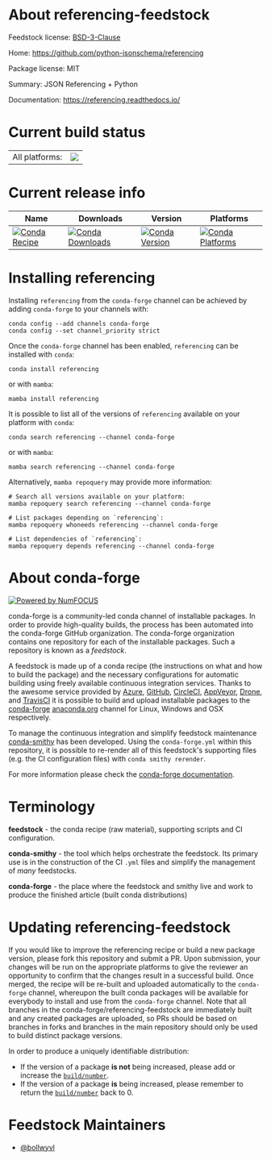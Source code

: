 About referencing-feedstock
===========================

Feedstock license: [BSD-3-Clause](https://github.com/conda-forge/referencing-feedstock/blob/main/LICENSE.txt)

Home: https://github.com/python-jsonschema/referencing

Package license: MIT

Summary: JSON Referencing + Python

Documentation: https://referencing.readthedocs.io/

Current build status
====================


<table><tr><td>All platforms:</td>
    <td>
      <a href="https://dev.azure.com/conda-forge/feedstock-builds/_build/latest?definitionId=19185&branchName=main">
        <img src="https://dev.azure.com/conda-forge/feedstock-builds/_apis/build/status/referencing-feedstock?branchName=main">
      </a>
    </td>
  </tr>
</table>

Current release info
====================

| Name | Downloads | Version | Platforms |
| --- | --- | --- | --- |
| [![Conda Recipe](https://img.shields.io/badge/recipe-referencing-green.svg)](https://anaconda.org/conda-forge/referencing) | [![Conda Downloads](https://img.shields.io/conda/dn/conda-forge/referencing.svg)](https://anaconda.org/conda-forge/referencing) | [![Conda Version](https://img.shields.io/conda/vn/conda-forge/referencing.svg)](https://anaconda.org/conda-forge/referencing) | [![Conda Platforms](https://img.shields.io/conda/pn/conda-forge/referencing.svg)](https://anaconda.org/conda-forge/referencing) |

Installing referencing
======================

Installing `referencing` from the `conda-forge` channel can be achieved by adding `conda-forge` to your channels with:

```
conda config --add channels conda-forge
conda config --set channel_priority strict
```

Once the `conda-forge` channel has been enabled, `referencing` can be installed with `conda`:

```
conda install referencing
```

or with `mamba`:

```
mamba install referencing
```

It is possible to list all of the versions of `referencing` available on your platform with `conda`:

```
conda search referencing --channel conda-forge
```

or with `mamba`:

```
mamba search referencing --channel conda-forge
```

Alternatively, `mamba repoquery` may provide more information:

```
# Search all versions available on your platform:
mamba repoquery search referencing --channel conda-forge

# List packages depending on `referencing`:
mamba repoquery whoneeds referencing --channel conda-forge

# List dependencies of `referencing`:
mamba repoquery depends referencing --channel conda-forge
```


About conda-forge
=================

[![Powered by
NumFOCUS](https://img.shields.io/badge/powered%20by-NumFOCUS-orange.svg?style=flat&colorA=E1523D&colorB=007D8A)](https://numfocus.org)

conda-forge is a community-led conda channel of installable packages.
In order to provide high-quality builds, the process has been automated into the
conda-forge GitHub organization. The conda-forge organization contains one repository
for each of the installable packages. Such a repository is known as a *feedstock*.

A feedstock is made up of a conda recipe (the instructions on what and how to build
the package) and the necessary configurations for automatic building using freely
available continuous integration services. Thanks to the awesome service provided by
[Azure](https://azure.microsoft.com/en-us/services/devops/), [GitHub](https://github.com/),
[CircleCI](https://circleci.com/), [AppVeyor](https://www.appveyor.com/),
[Drone](https://cloud.drone.io/welcome), and [TravisCI](https://travis-ci.com/)
it is possible to build and upload installable packages to the
[conda-forge](https://anaconda.org/conda-forge) [anaconda.org](https://anaconda.org/)
channel for Linux, Windows and OSX respectively.

To manage the continuous integration and simplify feedstock maintenance
[conda-smithy](https://github.com/conda-forge/conda-smithy) has been developed.
Using the ``conda-forge.yml`` within this repository, it is possible to re-render all of
this feedstock's supporting files (e.g. the CI configuration files) with ``conda smithy rerender``.

For more information please check the [conda-forge documentation](https://conda-forge.org/docs/).

Terminology
===========

**feedstock** - the conda recipe (raw material), supporting scripts and CI configuration.

**conda-smithy** - the tool which helps orchestrate the feedstock.
                   Its primary use is in the construction of the CI ``.yml`` files
                   and simplify the management of *many* feedstocks.

**conda-forge** - the place where the feedstock and smithy live and work to
                  produce the finished article (built conda distributions)


Updating referencing-feedstock
==============================

If you would like to improve the referencing recipe or build a new
package version, please fork this repository and submit a PR. Upon submission,
your changes will be run on the appropriate platforms to give the reviewer an
opportunity to confirm that the changes result in a successful build. Once
merged, the recipe will be re-built and uploaded automatically to the
`conda-forge` channel, whereupon the built conda packages will be available for
everybody to install and use from the `conda-forge` channel.
Note that all branches in the conda-forge/referencing-feedstock are
immediately built and any created packages are uploaded, so PRs should be based
on branches in forks and branches in the main repository should only be used to
build distinct package versions.

In order to produce a uniquely identifiable distribution:
 * If the version of a package **is not** being increased, please add or increase
   the [``build/number``](https://docs.conda.io/projects/conda-build/en/latest/resources/define-metadata.html#build-number-and-string).
 * If the version of a package **is** being increased, please remember to return
   the [``build/number``](https://docs.conda.io/projects/conda-build/en/latest/resources/define-metadata.html#build-number-and-string)
   back to 0.

Feedstock Maintainers
=====================

* [@bollwyvl](https://github.com/bollwyvl/)

